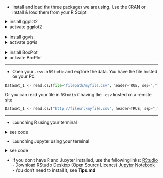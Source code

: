 * Install and load the three packages we are using. Use the CRAN or install & load them from your R Script<br>

<details>
<summary>install ggplot2</summary>
<p>
  
```R
install.packages('ggplot2')
```
</p>
</details>

<details>
<summary>activate ggplot2</summary>
<p>

```R
library('ggplot2')
```
</p>
</details>

<br>

<details><summary>install ggvis</summary>
<p>
  
```R
install.packages('ggvis')
```
</p>
</details>

<details>
<summary>activate ggvis</summary>
<p>
  
```R
library('ggvis')
```
</p>
</details>

<br>

<details><summary>install BoxPlot</summary>
<p>
  
```R
install.packages('BoxPlot')
```
</p>
</details>

<details>
<summary>activate BoxPlot</summary>
<p>
  
```R
library('BoxPlot')
```
</p>
</details>

<hr>

* Open your `.csv` in `RStudio` and explore the data. You have the file hosted on your PC.

 ```python
Dataset_1 <- read.csv(file="filepath/myfile.csv", header=TRUE, sep=",")
```
Or you can read your file in `RStudio` if having the `.csv` hosted on a remote site<br>

```python
Dataset_1 <- read.csv("http://fileurl/myfile.csv", header=TRUE, sep=",")
```
<hr>

* Launching R using your terminal

<details><summary>see code</summary>
<p>
  
```python
R
```
</p>
</details>

* Launching Jupyter using your terminal

<details><summary>see code</summary>
<p>
  
```python
jupyter notebook
```
</p>
</details>

* If you don't have R and Jupyter installed, use the following links:
[RStudio](https://www.rstudio.com/products/rstudio/download/) - Download RStudio Desktop (Open Source Licence)
[Jupyter Notebook](https://jupyter.readthedocs.io/en/latest/install.html) - You don't need to install it, see <b>Tips.md</b>
